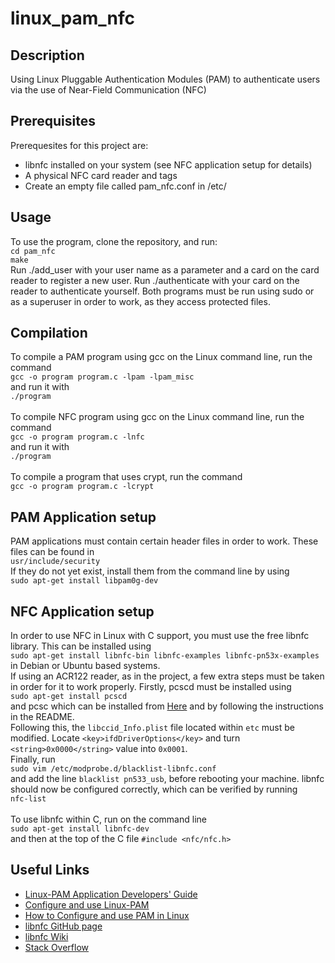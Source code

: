 # linux_pam_nfc
## Description
Using Linux Pluggable Authentication Modules (PAM) to authenticate users via the use of Near-Field Communication (NFC)

## Prerequisites
Prerequesites for this project are:
* libnfc installed on your system (see NFC application setup for details)
* A physical NFC card reader and tags
* Create an empty file called pam_nfc.conf in /etc/

## Usage
To use the program, clone the repository, and run:
<br />
`cd pam_nfc`
<br />
`make`
<br />
Run ./add_user with your user name as a parameter and a card on the card reader to register a new user. Run ./authenticate with your card on the reader to authenticate yourself. Both programs must be run using sudo or as a superuser in order to work, as they access protected files.

## Compilation
To compile a PAM program using gcc on the Linux command line, run the command
<br />
`gcc -o program program.c -lpam -lpam_misc`
<br />
and run it with
<br />
`./program`
<br />
<br />
To compile NFC program using gcc on the Linux command line, run the command
<br />
`gcc -o program program.c -lnfc`
<br />
and run it with
<br />
`./program`
<br />
<br />
To compile a program that uses crypt, run the command
<br />
`gcc -o program program.c -lcrypt`

## PAM Application setup
PAM applications must contain certain header files in order to work. These files can be found in <br />
`usr/include/security`
<br />
 If they do not yet exist, install them from the command line by using 
 <br />
 `sudo apt-get install libpam0g-dev`

## NFC Application setup
In order to use NFC in Linux with C support, you must use the free libnfc library. This can be installed using <br />
`sudo apt-get install libnfc-bin libnfc-examples libnfc-pn53x-examples`
<br />
in Debian or Ubuntu based systems.
<br />
If using an ACR122 reader, as in the project, a few extra steps must be taken in order for it to work properly. Firstly, pcscd must be installed using <br />
`sudo apt-get install pcscd`
<br />
and pcsc which can be installed from [Here](https://pcsclite.apdu.fr/files/) and by following the instructions in the README.
<br />
Following this, the `libccid_Info.plist` file located within `etc` must be modified. Locate `<key>ifdDriverOptions</key>` and turn `<string>0x0000</string>` value into `0x0001`.
<br />
Finally, run
<br />
`sudo vim /etc/modprobe.d/blacklist-libnfc.conf`
<br />
and add the line `blacklist pn533_usb`, before rebooting your machine. libnfc should now be configured correctly, which can be verified by running
<br />
`nfc-list`
<br />
<br />
To use libnfc within C, run on the command line
<br />
`sudo apt-get install libnfc-dev`
<br />
and then at the top of the C file `#include <nfc/nfc.h>`


## Useful Links
- [Linux-PAM Application Developers' Guide](http://www.linux-pam.org/Linux-PAM-html/Linux-PAM_ADG.html)
- [Configure and use Linux-PAM](https://likegeeks.com/linux-pam-easy-guide/)
- [How to Configure and use PAM in Linux](https://www.tecmint.com/configure-pam-in-centos-ubuntu-linux/)
- [libnfc GitHub page](https://github.com/nfc-tools/libnfc)
- [libnfc Wiki](http://nfc-tools.org/index.php/Main_Page)
- [Stack Overflow](https://stackoverflow.com/)
